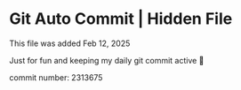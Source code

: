 # Git Auto Commit | Hidden File

This file was added Feb 12, 2025

Just for fun and keeping my daily git commit active 🤪

commit number: 2313675
